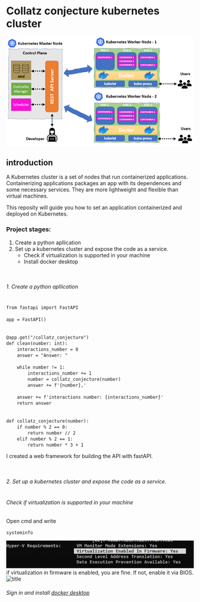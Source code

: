 # Collatz conjecture kubernetes cluster
![title](/guide_images/intro.png)

## introduction

A Kubernetes cluster is a set of nodes that run containerized applications. Containerizing applications packages an app with its dependences and some necessary services. They are more lightweight and flexible than virtual machines.

This reposity will guide you how to set an application containerized and deployed on Kubernetes.

### Project stages:
1. Create a python apllication
2. Set up a kubernetes cluster and expose the code as a service. 
   - Check if virtualization is supported in your machine
   - Install docker desktop

<p>
<br />
</p>

###### 1. Create a python apllication
#
```
from fastapi import FastAPI

app = FastAPI()


@app.get("/collatz_conjecture")
def clean(number: int):
    interactions_number = 0
    answer = "Answer: "

    while number != 1:
        interactions_number += 1
        number = collatz_conjecture(number)
        answer += f'{number},'

    answer += f'interactions number: {interactions_number}'
    return answer


def collatz_conjecture(number):
    if number % 2 == 0:
        return number // 2
    elif number % 2 == 1:
        return number * 3 + 1
```
I created a web framework for building the API with fastAPI.

<p>
<br />
</p>

###### 2. Set up a kubernetes cluster and expose the code as a service. 
#

###### Check if virtualization is supported in your machine
Open cmd and write
```
systeminfo
```
![title](/guide_images/virtualization_is_supported.PNG)
if virtualization in firmware is enabled, you are fine.
If not, enable it via BIOS.
![title](/guide_images/BIOS.JPEG)



###### Sign in and install [docker desktop](https://docs.docker.com/desktop/install/windows-install/)
